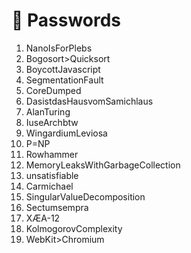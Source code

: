 # 🔑 Passwords
1. NanoIsForPlebs
2. Bogosort>Quicksort
3. BoycottJavascript
4. SegmentationFault
5. CoreDumped
6. DasistdasHausvomSamichlaus
7. AlanTuring
8. IuseArchbtw
9. WingardiumLeviosa
10. P=NP
11. Rowhammer
12. MemoryLeaksWithGarbageCollection
13. unsatisfiable
14. Carmichael
15. SingularValueDecomposition
16. Sectumsempra
17. XÆA-12
18. KolmogorovComplexity
19. WebKit>Chromium
